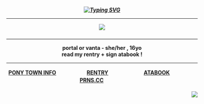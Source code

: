 

<h5 align="center">
<a href="https://git.io/typing-svg"><img src="https://readme-typing-svg.demolab.com?font=Roboto+Slab&duration=2000&pause=500&color=D5AA2A&center=true&width=435&lines=i+know+that+you+never+loved+me;i+know+that+you+never+cared+at+all;no+my+love+we+can't+be+friends;in+fact+I+liked+you+much+better;when+you+just+pretend.;i+know+that+you+never+loved+me;i+know+that+you+never+cared+at+all;maybe+just+one+more+dance;cause+thats+as+close+as+we're+gettin;to+a+true+romance.;TRUE+ROMANCE+-+SHE+WANTS+REVENGE" alt="Typing SVG" /></a>

***

<img src="https://images2.imgbox.com/51/f1/vicnlU6B_o.png"/>
</h5>  
<h4 align="center">
  
***
portal or vanta - she/her , 16yo
<br>read my rentry + sign atabook !</br>
***
<b>[PONY TOWN INFO](https://rentry.co/angelofdarkness)ㅤㅤㅤㅤ ㅤㅤ[RENTRY](https://rentry.co/captainanchor)ㅤㅤㅤㅤ ㅤㅤㅤ[ATABOOK](https://portal.atabook.org/)ㅤㅤㅤㅤ ㅤㅤㅤ[PRNS.CC](https://pronouns.cc/@anchor)ㅤㅤㅤㅤ ㅤㅤ</b>

</h4> 

<h4 align="right">
  <img src="https://komarev.com/ghpvc/?username=10shadows&color=yellow&style=plastic&label=SINNERS">
</h4>




